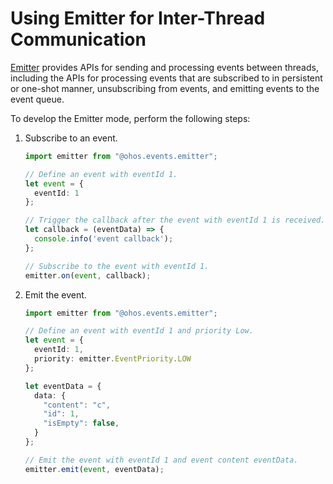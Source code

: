 # Using Emitter for Inter-Thread Communication

[Emitter](../reference/apis/js-apis-emitter.md) provides APIs for sending and processing events between threads, including the APIs for processing events that are subscribed to in persistent or one-shot manner, unsubscribing from events, and emitting events to the event queue.


To develop the Emitter mode, perform the following steps:


1. Subscribe to an event.

   ```ts
   import emitter from "@ohos.events.emitter";

   // Define an event with eventId 1.
   let event = {
     eventId: 1
   };

   // Trigger the callback after the event with eventId 1 is received.
   let callback = (eventData) => {
     console.info('event callback');
   };

   // Subscribe to the event with eventId 1.
   emitter.on(event, callback);
   ```

2. Emit the event.

   ```ts
   import emitter from "@ohos.events.emitter";
   
   // Define an event with eventId 1 and priority Low.
   let event = {
     eventId: 1,
     priority: emitter.EventPriority.LOW
   };
   
   let eventData = {
     data: {
       "content": "c",
       "id": 1,
       "isEmpty": false,
     }
   };
   
   // Emit the event with eventId 1 and event content eventData.
   emitter.emit(event, eventData);
   ```
